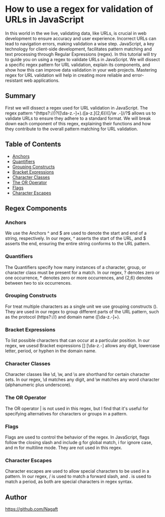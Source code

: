 # How to use a regex for validation of URLs in JavaScript

In this world in the we live, validating data, like URLs, is crucial in web development to ensure accuracy and user experience. Incorrect URLs can lead to navigation errors, making validation a wise step. JavaScript, a key technology for client-side development, facilitates pattern matching and text processing through Regular Expressions (regex). In this tutorial will try to guide you on using a regex to validate URLs in JavaScript. We will dissect a specific regex pattern for URL validation, explain its components, and show how this can improve data validation in your web projects. Mastering regex for URL validation will help in creating more reliable and error-resistant web applications.

## Summary

First we will dissect a regex used for URL validation in JavaScript. The regex pattern ^(https?:\/\/)?([\da-z\.-]+)\.([a-z\.]{2,6})([\/\w \.-]*)*\/?$ allows us to validate URLs to ensure they adhere to a standard format. We will break down each component of this regex, explaining their functions and how they contribute to the overall pattern matching for URL validation.


## Table of Contents

- [Anchors](#anchors)
- [Quantifiers](#quantifiers)
- [Grouping Constructs](#grouping-constructs)
- [Bracket Expressions](#bracket-expressions)
- [Character Classes](#character-classes)
- [The OR Operator](#the-or-operator)
- [Flags](#flags)
- [Character Escapes](#character-escapes)

## Regex Components

### Anchors

We use the Anchors ^ and $ are used to denote the start and end of a string, respectively. In our regex, ^ asserts the start of the URL, and $ asserts the end, ensuring the entire string conforms to the URL pattern.

### Quantifiers

The Quantifiers specify how many instances of a character, group, or character class must be present for a match. In our regex, ? denotes zero or one occurrence, * denotes zero or more occurrences, and {2,6} denotes between two to six occurrences.

### Grouping Constructs

For treat multiple characters as a single unit we use grouping constructs (). They are used in our regex to group different parts of the URL pattern, such as the protocol (https?:\/\/) and domain name ([\da-z\.-]+).

### Bracket Expressions

 To list possible characters that can occur at a particular position. In our regex, we usesd Bracket expressions [] [\da-z\.-] allows any digit, lowercase letter, period, or hyphen in the domain name.

### Character Classes

Character classes like \d, \w, and \s are shorthand for certain character sets. In our regex, \d matches any digit, and \w matches any word character (alphanumeric plus underscore).

### The OR Operator

The OR operator | is not used in this regex, but I find that it's useful for specifying alternatives for characters or groups in a pattern.

### Flags

Flags are used to control the behavior of the regex. In JavaScript, flags follow the closing slash and include g for global match, i for ignore case, and m for multiline mode. They are not used in this regex.

### Character Escapes

Character escapes are used to allow special characters to be used in a pattern. In our regex, \/ is used to match a forward slash, and \. is used to match a period, as both are special characters in regex syntax.

## Author
https://github.com/Nagaft